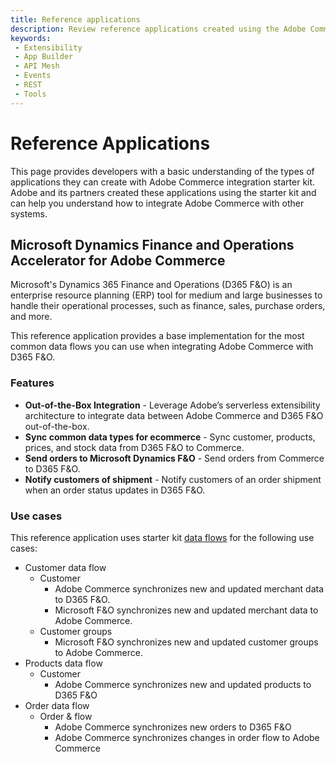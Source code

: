 ```yaml
---
title: Reference applications
description: Review reference applications created using the Adobe Commerce integration starter kit.
keywords:
 - Extensibility
 - App Builder
 - API Mesh
 - Events
 - REST
 - Tools
---
```


# Reference Applications

This page provides developers with a basic understanding of the types of applications they can create with Adobe Commerce integration starter kit. Adobe and its partners created these applications using the starter kit and can help you understand how to integrate Adobe Commerce with other systems.

## Microsoft Dynamics Finance and Operations Accelerator for Adobe Commerce

Microsoft's Dynamics 365 Finance and Operations (D365 F&O) is an enterprise resource planning (ERP) tool for medium and large businesses to handle their operational processes, such as finance, sales, purchase orders, and more.

This reference application provides a base implementation for the most common data flows you can use when integrating Adobe Commerce with D365 F&O.

### Features

- **Out-of-the-Box Integration** - Leverage Adobe’s serverless extensibility architecture to integrate data between Adobe Commerce and D365 F&O out-of-the-box.
- **Sync common data types for ecommerce** - Sync customer, products, prices, and stock data from D365 F&O to Commerce.
- **Send orders to Microsoft Dynamics F&O** - Send orders from Commerce to D365 F&O.
- **Notify customers of shipment** - Notify customers of an order shipment when an order status updates in D365 F&O.

### Use cases

This reference application uses starter kit [data flows](./data-flows.md) for the following use cases:

- Customer data flow
  - Customer
    - Adobe Commerce synchronizes new and updated merchant data to D365 F&O.
    - Microsoft F&O synchronizes new and updated merchant data to Adobe Commerce.
  - Customer groups
    - Microsoft F&O synchronizes new and updated customer groups to Adobe Commerce.
- Products data flow
  - Customer
    - Adobe Commerce synchronizes new and updated products to D365 F&O
- Order data flow
  - Order & flow
    - Adobe Commerce synchronizes new orders to D365 F&O
    - Adobe Commerce synchronizes changes in order flow to Adobe Commerce
